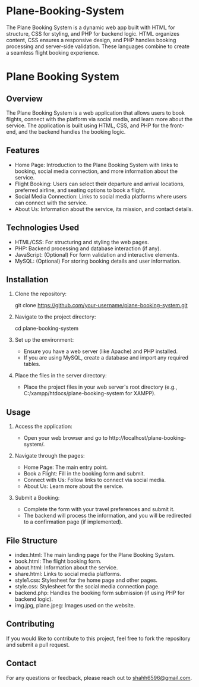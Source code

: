 # Plane-Booking-System
The Plane Booking System is a dynamic web app built with HTML for structure, CSS for styling, and PHP for backend logic. HTML organizes content, CSS ensures a responsive design, and PHP handles booking processing and server-side validation. These languages combine to create a seamless flight booking experience.



# Plane Booking System

## Overview

The Plane Booking System is a web application that allows users to book flights, connect with the platform via social media, and learn more about the service. The application is built using HTML, CSS, and PHP for the front-end, and the backend handles the booking logic.

## Features

- Home Page: Introduction to the Plane Booking System with links to booking, social media connection, and more information about the service.
- Flight Booking: Users can select their departure and arrival locations, preferred airline, and seating options to book a flight.
- Social Media Connection: Links to social media platforms where users can connect with the service.
- About Us: Information about the service, its mission, and contact details.

## Technologies Used

- HTML/CSS: For structuring and styling the web pages.
- PHP: Backend processing and database interaction (if any).
- JavaScript: (Optional) For form validation and interactive elements.
- MySQL: (Optional) For storing booking details and user information.

## Installation

1. Clone the repository:
   
   git clone https://github.com/your-username/plane-booking-system.git
   

2. Navigate to the project directory:
   
   cd plane-booking-system
   

3. Set up the environment:
   - Ensure you have a web server (like Apache) and PHP installed.
   - If you are using MySQL, create a database and import any required tables.

4. Place the files in the server directory:
   - Place the project files in your web server's root directory (e.g., C:/xampp/htdocs/plane-booking-system for XAMPP).

## Usage

1. Access the application:
   - Open your web browser and go to http://localhost/plane-booking-system/.

2. Navigate through the pages:
   - Home Page: The main entry point.
   - Book a Flight: Fill in the booking form and submit.
   - Connect with Us: Follow links to connect via social media.
   - About Us: Learn more about the service.

3. Submit a Booking:
   - Complete the form with your travel preferences and submit it.
   - The backend will process the information, and you will be redirected to a confirmation page (if implemented).

## File Structure

- index.html: The main landing page for the Plane Booking System.
- book.html: The flight booking form.
- about.html: Information about the service.
- share.html: Links to social media platforms.
- style1.css: Stylesheet for the home page and other pages.
- style.css: Stylesheet for the social media connection page.
- backend.php: Handles the booking form submission (if using PHP for backend logic).
- img.jpg, plane.jpeg: Images used on the website.

## Contributing

If you would like to contribute to this project, feel free to fork the repository and submit a pull request.



## Contact

For any questions or feedback, please reach out to shahh6596@gmail.com.
